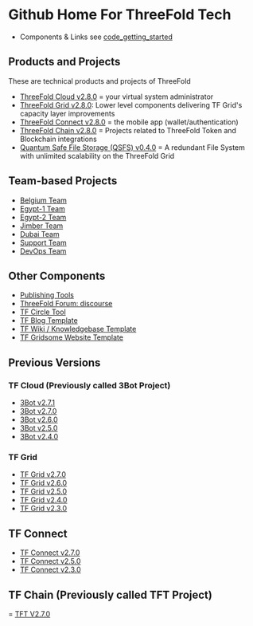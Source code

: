 # Github Home For ThreeFold Tech

- Components & Links see [code_getting_started](code_getting_started.md)

## Products and Projects

These are technical products and projects of ThreeFold

- [ThreeFold Cloud v2.8.0](products/tfcloud2.8.md) = your virtual system administrator
- [ThreeFold Grid v2.8.0](products/tfgrid2.8.md): Lower level components delivering TF Grid's capacity layer improvements
- [ThreeFold Connect v2.8.0](products/threefoldconnect2.8.md) = the mobile app (wallet/authentication)
- [ThreeFold Chain v2.8.0](products/tfchain2.8.md) = Projects related to ThreeFold Token and Blockchain integrations
- [Quantum Safe File Storage (QSFS) v0.4.0](products/qsfs0.4.md) = A redundant File System with unlimited scalability on the ThreeFold Grid


## Team-based Projects

- [Belgium Team](https://github.com/orgs/threefoldtech/projects/61)
- [Egypt-1 Team](https://github.com/orgs/threefoldtech/projects/127)
- [Egypt-2 Team](https://github.com/orgs/threefoldtech/projects/128)
- [Jimber Team](https://github.com/orgs/threefoldtech/projects/60)
- [Dubai Team](https://github.com/orgs/threefoldtech/projects/130)
- [Support Team](https://circles.threefold.me/project/sabrinasadik-tf-support/kanban)
- [DevOps Team](https://github.com/orgs/threefoldtech/projects/66)

## Other Components
  
- [Publishing Tools](https://github.com/threebotserver/publishingtools)
- [ThreeFold Forum: discourse](https://github.com/threefoldtech/threefold-forums)
- [TF Circle Tool](https://github.com/threefoldtech/circles_reporting_tool)
- [TF Blog Template](https://github.com/threefoldfoundation/blog_example)
- [TF Wiki / Knowledgebase Template](https://github.com/threefoldfoundation/wiki_example)
- [TF Gridsome Website Template](https://github.com/threefoldfoundation/www_examplesite)

## Previous Versions

### TF Cloud (Previously called 3Bot Project)
- [3Bot v2.7.1](products/3bot2.7.1.md) 
- [3Bot v2.7.0](products/3bot2.7.md) 
- [3Bot v2.6.0](products/3bot2.6.md) 
- [3Bot v2.5.0](products/3bot2.5.md)
- [3Bot v2.4.0](products/3bot2.4.md)

### TF Grid
- [TF Grid v2.7.0](products/tfgrid2.7.md) 
- [TF Grid v2.6.0](products/tfgrid2.6.md) 
- [TF Grid v2.5.0](products/tfgrid2.5.md) 
- [TF Grid v2.4.0](products/tfgrid2.4.md)
- [TF Grid v2.3.0](products/tfgrid2.3.md)


## TF Connect
- [TF Connect v2.7.0](products/threefoldconnect2.7.md) 
- [TF Connect v2.5.0](products/threefoldconnect2.5.md) 
- [TF Connect v2.3.0](products/threefoldconnect2.3.md) 

## TF Chain (Previously called TFT Project)
= [TFT V2.7.0](products/tft2.7.md)
